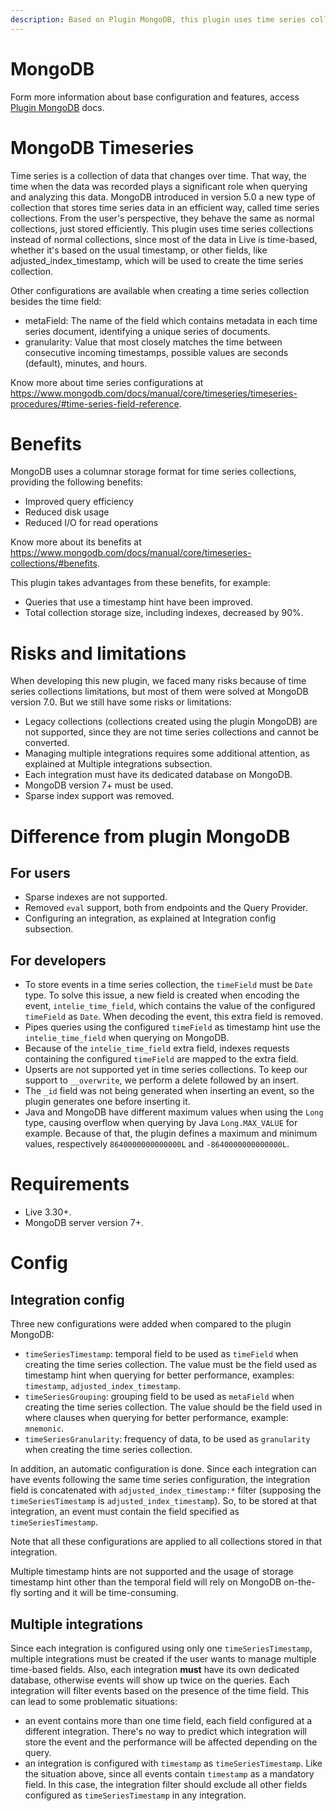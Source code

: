 ```yaml
---
description: Based on Plugin MongoDB, this plugin uses time series collections instead of normal collections, since most of the data in Live is time-based, whether it's based on the usual timestamp, or other fields, like adjusted_index_timestamp, which will be used to create the time series collection. 
---
```


# MongoDB
Form more information about base configuration and features, access [Plugin MongoDB](./mongodb.md) docs.  

# MongoDB Timeseries

Time series is a collection of data that changes over time. That way, the time when the data was recorded plays a significant role when querying and analyzing this data. MongoDB introduced in version 5.0 a new type of collection that stores time series data in an efficient way, called time series collections. From the user's perspective, they behave the same as normal collections, just stored efficiently. This plugin uses time series collections instead of normal collections, since most of the data in Live is time-based, whether it's based on the usual timestamp, or other fields, like adjusted_index_timestamp, which will be used to create the time series collection. 

  
Other configurations are available when creating a time series collection besides the time field: 
- metaField: The name of the field which contains metadata in each time series document, identifying a unique series of documents. 
- granularity: Value that most closely matches the time between consecutive incoming timestamps, possible values are seconds (default), minutes, and hours. 

Know more about time series configurations at https://www.mongodb.com/docs/manual/core/timeseries/timeseries-procedures/#time-series-field-reference. 
  

# Benefits 

MongoDB uses a columnar storage format for time series collections, providing the following benefits: 
- Improved query efficiency 
- Reduced disk usage 
- Reduced I/O for read operations 

Know more about its benefits at https://www.mongodb.com/docs/manual/core/timeseries-collections/#benefits.

This plugin takes advantages from these benefits, for example: 

- Queries that use a timestamp hint have been improved.
- Total collection storage size, including indexes, decreased by 90%.

# Risks and limitations 

  

When developing this new plugin, we faced many risks because of time series collections limitations, but most of them were solved at MongoDB version 7.0. But we still have some risks or limitations: 

- Legacy collections (collections created using the plugin MongoDB) are not supported, since they are not time series collections and cannot be converted. 
- Managing multiple integrations requires some additional attention, as explained at Multiple integrations subsection. 
- Each integration must have its dedicated database on MongoDB. 
- MongoDB version 7+ must be used. 
- Sparse index support was removed. 

# Difference from plugin MongoDB 

## For users   

- Sparse indexes are not supported. 
- Removed `eval` support, both from endpoints and the Query Provider. 
- Configuring an integration, as explained at Integration config subsection. 

## For developers 

- To store events in a time series collection, the `timeField` must be `Date` type. To solve this issue, a new field is created when encoding the event, `intelie_time_field`, which contains the value of the configured `timeField` as `Date`. When decoding the event, this extra field is removed. 
- Pipes queries using the configured `timeField` as timestamp hint use the `intelie_time_field` when querying on MongoDB. 
- Because of the `intelie_time_field` extra field, indexes requests containing the configured `timeField` are mapped to the extra field. 
- Upserts are not supported yet in time series collections. To keep our support to `__overwrite`, we perform a delete followed by an insert. 
- The `_id` field was not being generated when inserting an event, so the plugin generates one before inserting it. 
- Java and MongoDB have different maximum values when using the `Long` type, causing overflow when querying by Java `Long.MAX_VALUE` for example. Because of that, the plugin defines a maximum and minimum values, respectively `8640000000000000L` and `-8640000000000000L`. 

# Requirements 

- Live 3.30+. 
- MongoDB server version 7+. 

# Config 

## Integration config 

Three new configurations were added when compared to the plugin MongoDB: 
- `timeSeriesTimestamp`: temporal field to be used as `timeField` when creating the time series collection. The value must be the field used as timestamp hint when querying for better performance, examples: `timestamp`, `adjusted_index_timestamp`. 
- `timeSeriesGrouping`: grouping field to be used as `metaField` when creating the time series collection. The value should be the field used in where clauses when querying for better performance, example: `mnemonic`. 
- `timeSeriesGranularity`: frequency of data, to be used as `granularity` when creating the time series collection. 

In addition, an automatic configuration is done. Since each integration can have events following the same time series configuration, the integration field is concatenated with `adjusted_index_timestamp:*` filter (supposing the `timeSeriesTimestamp` is `adjusted_index_timestamp`). So, to be stored at that integration, an event must contain the field specified as `timeSeriesTimestamp`. 

Note that all these configurations are applied to all collections stored in that integration. 

Multiple timestamp hints are not supported and the usage of storage timestamp hint other than the temporal field will rely on MongoDB on-the-fly sorting and it will be time-consuming. 

## Multiple integrations 

Since each integration is configured using only one `timeSeriesTimestamp`, multiple integrations must be created if the user wants to manage multiple time-based fields. Also, each integration **must** have its own dedicated database, otherwise events will show up twice on the queries. Each integration will filter events based on the presence of the time field. This can lead to some problematic situations: 

- an event contains more than one time field, each field configured at a different integration. There's no way to predict which integration will store the event and the performance will be affected depending on the query. 
- an integration is configured with `timestamp` as `timeSeriesTimestamp`. Like the situation above, since all events contain `timestamp` as a mandatory field. In this case, the integration filter should exclude all other fields configured as `timeSeriesTimestamp` in any integration.
